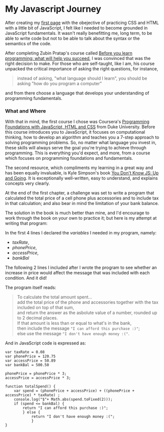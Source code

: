 # My Javascript Journey

After creating my [first page](https://alisonludick.github.io/) with the obejective of practicing CSS and HTML with a little bit of JavaScript, I felt like I needed to become grounded in JavaScript fundamentals. It wasn't really benefitting me, long term, to be able to write code but not to be able to talk about the syntax or the semantics of the code. 

After completing Zubin Pratap's course called [Before you learn programming: what will help you succeed](https://www.udemy.com/how-not-to-quit-coding/), I was convinced that was the right decision to make. For those who are self-taught, like I am, his course unpacked the critical importance of asking the right questions, for instance, 
>instead of asking, "what language should I learn", you should be asking "how do you program a computer"  

and from there choose a language that develops your understanding of programming fundamentals.    

### What and Where
With that in mind, the first course I chose was Coursera's [Programming Foundations with JavaScript, HTML and CSS](https://www.coursera.org/learn/duke-programming-web/home/welcome) from Duke University. Before this course introduces you to JavaScript, it focuses on computational thinking, how to develop an algorithm and teaches you a 7-step approach to solving programming problems. So, no matter what language you invest in, these skills will always serve the goal you're trying to achieve through programming. This is everything you'd expect, and more, from a course which focuses on programming foundations and fundamentals. 


The second resource, which compliments my learning in a great way and has been equally invaluable, is Kyle Simpson's book [You Don't Know JS: Up and Going](https://github.com/getify/You-Dont-Know-JS/blob/master/up%20%26%20going/ch1.md). It is exceptionally well-written, easy to understand, and explains concepts very clearly.    

At the end of the first chapter, a challenge was set to write a program that calculated the total price of a cell phone plus accessories and to include tax in that calculation; and also bear in mind the limitation of your bank balance.   

The solution in the book is much better than mine, and I'd encourage to work through the book on your own to practice it; but here is my attempt at writing that program:  

In the first 4 lines I declared the *variables* I needed in my program, namely:
- *taxRate*,
- *phonePrice*,
- *accessPrice*,
- *bankBal*  

The following 2 lines I included after I wrote the program to see whether an increase in price would affect the message that was included with each condition. And it did!  

The program itself reads:  
>To calculate the total amount spent...  
>add the total price of the phone and accessories together with the tax included on top of that sum,  
>and return the answer as the asbolute value of a number, rounded up to 2 decimal places.  
>If that amount is less than or equal to what's in the bank,  
>then include the message `"I can afford this purchase :)"`;  
>else use the message `"I don't have enough money :("`.

And in JavaScript code is expressed as:  

```
var taxRate = 0.08
var phonePrice = 120.75
var accessPrice = 50.89
var bankBal = 500.50

phonePrice = phonePrice * 3;
accessPrice = accessPrice * 3;

function totalSpend() {
    var spend = (phonePrice + accessPrice) + ((phonePrice + accessPrice) * taxRate) ; 
    console.log("$"+ Math.abs(spend.toFixed(2)));
    if (spend <= bankBal) {
        return "I can afford this purchase :)"; 
        } else {
            return "I don't have enough money :("; 
            }
}
```
